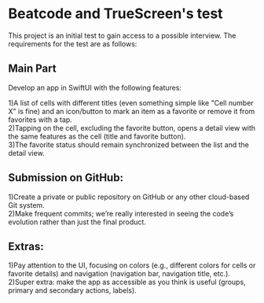 #  Beatcode and TrueScreen's test

This project is an initial test to gain access to a possible interview.
The requirements for the test are as follows:

## Main Part

Develop an app in SwiftUI with the following features:

1)A list of cells with different titles (even something simple like "Cell number X" is fine) and an icon/button to mark an item as a favorite or remove it from favorites with a tap.<br/>
2)Tapping on the cell, excluding the favorite button, opens a detail view with the same features as the cell (title and favorite button).<br/>
3)The favorite status should remain synchronized between the list and the detail view.


## Submission on GitHub:

1)Create a private or public repository on GitHub or any other cloud-based Git system.<br/>
2)Make frequent commits; we’re really interested in seeing the code’s evolution rather than just the final product.


## Extras:

1)Pay attention to the UI, focusing on colors (e.g., different colors for cells or favorite details) and navigation (navigation bar, navigation title, etc.).<br/>
2)Super extra: make the app as accessible as you think is useful (groups, primary and secondary actions, labels).
